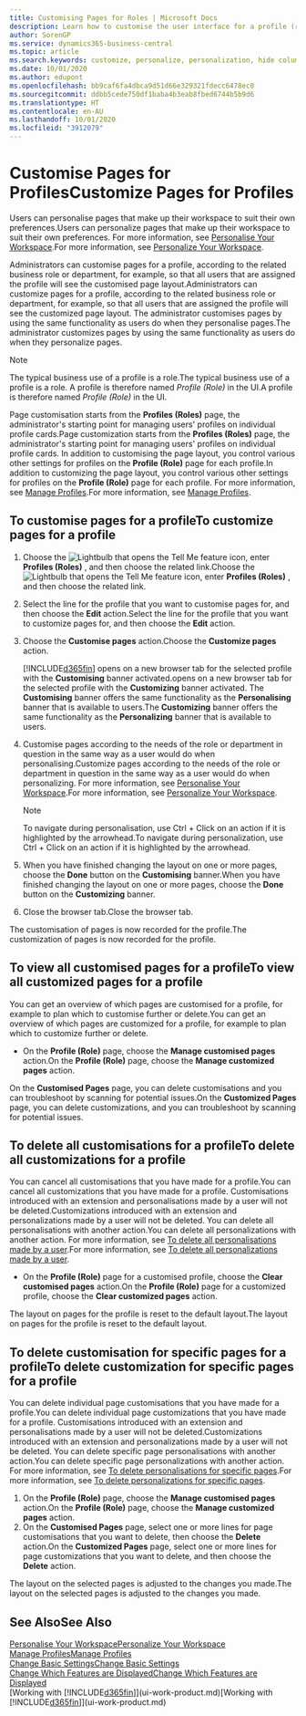 ```yaml
---
title: Customising Pages for Roles | Microsoft Docs
description: Learn how to customise the user interface for a profile (role) so that all users assigned that role see a customised workspace.
author: SorenGP
ms.service: dynamics365-business-central
ms.topic: article
ms.search.keywords: customize, personalize, personalization, hide columns, remove fields, move fields
ms.date: 10/01/2020
ms.author: edupont
ms.openlocfilehash: bb9caf6fa4dbca9d51d66e329321fdecc6478ec0
ms.sourcegitcommit: ddbb5cede750df1baba4b3eab8fbed6744b5b9d6
ms.translationtype: HT
ms.contentlocale: en-AU
ms.lasthandoff: 10/01/2020
ms.locfileid: "3912079"
---
```

# <a name="customize-pages-for-profiles"></a><span data-ttu-id="270c0-103">Customise Pages for Profiles</span><span class="sxs-lookup"><span data-stu-id="270c0-103">Customize Pages for Profiles</span></span>
<span data-ttu-id="270c0-104">Users can personalise pages that make up their workspace to suit their own preferences.</span><span class="sxs-lookup"><span data-stu-id="270c0-104">Users can personalize pages that make up their workspace to suit their own preferences.</span></span> <span data-ttu-id="270c0-105">For more information, see [Personalise Your Workspace](ui-personalization-user.md).</span><span class="sxs-lookup"><span data-stu-id="270c0-105">For more information, see [Personalize Your Workspace](ui-personalization-user.md).</span></span>

<span data-ttu-id="270c0-106">Administrators can customise pages for a profile, according to the related business role or department, for example, so that all users that are assigned the profile will see the customised page layout.</span><span class="sxs-lookup"><span data-stu-id="270c0-106">Administrators can customize pages for a profile, according to the related business role or department, for example, so that all users that are assigned the profile will see the customized page layout.</span></span> <span data-ttu-id="270c0-107">The administrator customises pages by using the same functionality as users do when they personalise pages.</span><span class="sxs-lookup"><span data-stu-id="270c0-107">The administrator customizes pages by using the same functionality as users do when they personalize pages.</span></span>

> [!NOTE]
> <span data-ttu-id="270c0-108">The typical business use of a profile is a role.</span><span class="sxs-lookup"><span data-stu-id="270c0-108">The typical business use of a profile is a role.</span></span> <span data-ttu-id="270c0-109">A profile is therefore named *Profile (Role)* in the UI.</span><span class="sxs-lookup"><span data-stu-id="270c0-109">A profile is therefore named *Profile (Role)* in the UI.</span></span>

<span data-ttu-id="270c0-110">Page customisation starts from the **Profiles (Roles)** page, the administrator's starting point for managing users' profiles on individual profile cards.</span><span class="sxs-lookup"><span data-stu-id="270c0-110">Page customization starts from the **Profiles (Roles)** page, the administrator's starting point for managing users' profiles on individual profile cards.</span></span> <span data-ttu-id="270c0-111">In addition to customising the page layout, you control various other settings for profiles on the **Profile (Role)** page for each profile.</span><span class="sxs-lookup"><span data-stu-id="270c0-111">In addition to customizing the page layout, you control various other settings for profiles on the **Profile (Role)** page for each profile.</span></span> <span data-ttu-id="270c0-112">For more information, see [Manage Profiles](admin-users-profiles-roles.md).</span><span class="sxs-lookup"><span data-stu-id="270c0-112">For more information, see [Manage Profiles](admin-users-profiles-roles.md).</span></span>

## <a name="to-customize-pages-for-a-profile"></a><span data-ttu-id="270c0-113">To customise pages for a profile</span><span class="sxs-lookup"><span data-stu-id="270c0-113">To customize pages for a profile</span></span>
1. <span data-ttu-id="270c0-114">Choose the ![Lightbulb that opens the Tell Me feature](media/ui-search/search_small.png "Tell me what you want to do") icon, enter **Profiles (Roles)** , and then choose the related link.</span><span class="sxs-lookup"><span data-stu-id="270c0-114">Choose the ![Lightbulb that opens the Tell Me feature](media/ui-search/search_small.png "Tell me what you want to do") icon, enter **Profiles (Roles)** , and then choose the related link.</span></span>
2. <span data-ttu-id="270c0-115">Select the line for the profile that you want to customise pages for, and then choose the **Edit** action.</span><span class="sxs-lookup"><span data-stu-id="270c0-115">Select the line for the profile that you want to customize pages for, and then choose the **Edit** action.</span></span>
3. <span data-ttu-id="270c0-116">Choose the **Customise pages** action.</span><span class="sxs-lookup"><span data-stu-id="270c0-116">Choose the **Customize pages** action.</span></span>

    [!INCLUDE[d365fin](includes/d365fin_md.md)] <span data-ttu-id="270c0-117">opens on a new browser tab for the selected profile with the **Customising** banner activated.</span><span class="sxs-lookup"><span data-stu-id="270c0-117">opens on a new browser tab for the selected profile with the **Customizing** banner activated.</span></span> <span data-ttu-id="270c0-118">The **Customising** banner offers the same functionality as the **Personalising** banner that is available to users.</span><span class="sxs-lookup"><span data-stu-id="270c0-118">The **Customizing** banner offers the same functionality as the **Personalizing** banner that is available to users.</span></span>

4. <span data-ttu-id="270c0-119">Customise pages according to the needs of the role or department in question in the same way as a user would do when personalising.</span><span class="sxs-lookup"><span data-stu-id="270c0-119">Customize pages according to the needs of the role or department in question in the same way as a user would do when personalizing.</span></span> <span data-ttu-id="270c0-120">For more information, see [Personalise Your Workspace](ui-personalization-user.md).</span><span class="sxs-lookup"><span data-stu-id="270c0-120">For more information, see [Personalize Your Workspace](ui-personalization-user.md).</span></span>

    > [!NOTE]
    > <span data-ttu-id="270c0-121">To navigate during personalisation, use Ctrl + Click on an action if it is highlighted by the arrowhead.</span><span class="sxs-lookup"><span data-stu-id="270c0-121">To navigate during personalization, use Ctrl + Click on an action if it is highlighted by the arrowhead.</span></span>

5. <span data-ttu-id="270c0-122">When you have finished changing the layout on one or more pages, choose the **Done** button on the **Customising** banner.</span><span class="sxs-lookup"><span data-stu-id="270c0-122">When you have finished changing the layout on one or more pages, choose the **Done** button on the **Customizing** banner.</span></span>
6. <span data-ttu-id="270c0-123">Close the browser tab.</span><span class="sxs-lookup"><span data-stu-id="270c0-123">Close the browser tab.</span></span>

<span data-ttu-id="270c0-124">The customisation of pages is now recorded for the profile.</span><span class="sxs-lookup"><span data-stu-id="270c0-124">The customization of pages is now recorded for the profile.</span></span>

## <a name="to-view-all-customized-pages-for-a-profile"></a><span data-ttu-id="270c0-125">To view all customised pages for a profile</span><span class="sxs-lookup"><span data-stu-id="270c0-125">To view all customized pages for a profile</span></span>

<span data-ttu-id="270c0-126">You can get an overview of which pages are customised for a profile, for example to plan which to customise further or delete.</span><span class="sxs-lookup"><span data-stu-id="270c0-126">You can get an overview of which pages are customized for a profile, for example to plan which to customize further or delete.</span></span>

- <span data-ttu-id="270c0-127">On the **Profile (Role)** page, choose the **Manage customised pages** action.</span><span class="sxs-lookup"><span data-stu-id="270c0-127">On the **Profile (Role)** page, choose the **Manage customized pages** action.</span></span>

<span data-ttu-id="270c0-128">On the **Customised Pages** page, you can delete customisations and you can troubleshoot by scanning for potential issues.</span><span class="sxs-lookup"><span data-stu-id="270c0-128">On the **Customized Pages** page, you can delete customizations, and you can troubleshoot by scanning for potential issues.</span></span>  

## <a name="to-delete-all-customizations-for-a-profile"></a><span data-ttu-id="270c0-129">To delete all customisations for a profile</span><span class="sxs-lookup"><span data-stu-id="270c0-129">To delete all customizations for a profile</span></span>
<span data-ttu-id="270c0-130">You can cancel all customisations that you have made for a profile.</span><span class="sxs-lookup"><span data-stu-id="270c0-130">You can cancel all customizations that you have made for a profile.</span></span> <span data-ttu-id="270c0-131">Customisations introduced with an extension and personalisations made by a user will not be deleted.</span><span class="sxs-lookup"><span data-stu-id="270c0-131">Customizations introduced with an extension and personalizations made by a user will not be deleted.</span></span> <span data-ttu-id="270c0-132">You can delete all personalisations with another action.</span><span class="sxs-lookup"><span data-stu-id="270c0-132">You can delete all personalizations with another action.</span></span> <span data-ttu-id="270c0-133">For more information, see [To delete all personalisations made by a user](admin-users-profiles-roles.md#to-delete-all-personalizations-made-by-a-user).</span><span class="sxs-lookup"><span data-stu-id="270c0-133">For more information, see [To delete all personalizations made by a user](admin-users-profiles-roles.md#to-delete-all-personalizations-made-by-a-user).</span></span>

- <span data-ttu-id="270c0-134">On the **Profile (Role)** page for a customised profile, choose the **Clear customised pages** action.</span><span class="sxs-lookup"><span data-stu-id="270c0-134">On the **Profile (Role)** page for a customized profile, choose the **Clear customized pages** action.</span></span>

<span data-ttu-id="270c0-135">The layout on pages for the profile is reset to the default layout.</span><span class="sxs-lookup"><span data-stu-id="270c0-135">The layout on pages for the profile is reset to the default layout.</span></span>  

## <a name="to-delete-customization-for-specific-pages-for-a-profile"></a><span data-ttu-id="270c0-136">To delete customisation for specific pages for a profile</span><span class="sxs-lookup"><span data-stu-id="270c0-136">To delete customization for specific pages for a profile</span></span>
<span data-ttu-id="270c0-137">You can delete individual page customisations that you have made for a profile.</span><span class="sxs-lookup"><span data-stu-id="270c0-137">You can delete individual page customizations that you have made for a profile.</span></span> <span data-ttu-id="270c0-138">Customisations introduced with an extension and personalisations made by a user will not be deleted.</span><span class="sxs-lookup"><span data-stu-id="270c0-138">Customizations introduced with an extension and personalizations made by a user will not be deleted.</span></span> <span data-ttu-id="270c0-139">You can delete specific page personalisations with another action.</span><span class="sxs-lookup"><span data-stu-id="270c0-139">You can delete specific page personalizations with another action.</span></span> <span data-ttu-id="270c0-140">For more information, see [To delete personalisations for specific pages](admin-users-profiles-roles.md#to-delete-personalizations-for-specific-pages).</span><span class="sxs-lookup"><span data-stu-id="270c0-140">For more information, see [To delete personalizations for specific pages](admin-users-profiles-roles.md#to-delete-personalizations-for-specific-pages).</span></span>

1. <span data-ttu-id="270c0-141">On the **Profile (Role)** page, choose the **Manage customised pages** action.</span><span class="sxs-lookup"><span data-stu-id="270c0-141">On the **Profile (Role)** page, choose the **Manage customized pages** action.</span></span>
2. <span data-ttu-id="270c0-142">On the **Customised Pages** page, select one or more lines for page customisations that you want to delete, then choose the **Delete** action.</span><span class="sxs-lookup"><span data-stu-id="270c0-142">On the **Customized Pages** page, select one or more lines for page customizations that you want to delete, and then choose the **Delete** action.</span></span>

<span data-ttu-id="270c0-143">The layout on the selected pages is adjusted to the changes you made.</span><span class="sxs-lookup"><span data-stu-id="270c0-143">The layout on the selected pages is adjusted to the changes you made.</span></span>

## <a name="see-also"></a><span data-ttu-id="270c0-144">See Also</span><span class="sxs-lookup"><span data-stu-id="270c0-144">See Also</span></span>

[<span data-ttu-id="270c0-145">Personalise Your Workspace</span><span class="sxs-lookup"><span data-stu-id="270c0-145">Personalize Your Workspace</span></span>](ui-personalization-user.md)  
[<span data-ttu-id="270c0-146">Manage Profiles</span><span class="sxs-lookup"><span data-stu-id="270c0-146">Manage Profiles</span></span>](admin-users-profiles-roles.md)  
[<span data-ttu-id="270c0-147">Change Basic Settings</span><span class="sxs-lookup"><span data-stu-id="270c0-147">Change Basic Settings</span></span>](ui-change-basic-settings.md)  
[<span data-ttu-id="270c0-148">Change Which Features are Displayed</span><span class="sxs-lookup"><span data-stu-id="270c0-148">Change Which Features are Displayed</span></span>](ui-experiences.md)  
<span data-ttu-id="270c0-149">[Working with [!INCLUDE[d365fin](includes/d365fin_md.md)]](ui-work-product.md)</span><span class="sxs-lookup"><span data-stu-id="270c0-149">[Working with [!INCLUDE[d365fin](includes/d365fin_md.md)]](ui-work-product.md)</span></span>  
